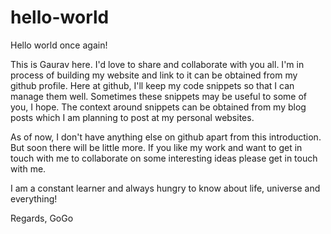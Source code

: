 # hello-world

Hello world once again!

This is Gaurav here. I'd love to share and collaborate with you all.
I'm in process of building my website and link to it can be obtained from my github profile.
Here at github, I'll keep my code snippets so that I can manage them well. Sometimes these snippets may be useful to some of you, I hope.
The context around snippets can be obtained from my blog posts which I am planning to post at my personal websites.

As of now, I don't have anything else on github apart from this introduction. But soon there will be little more. If you like my work and want to get in touch with me to collaborate on some interesting ideas please get in touch with me.

I am a constant learner and always hungry to know about life, universe and everything!

Regards,
GoGo
